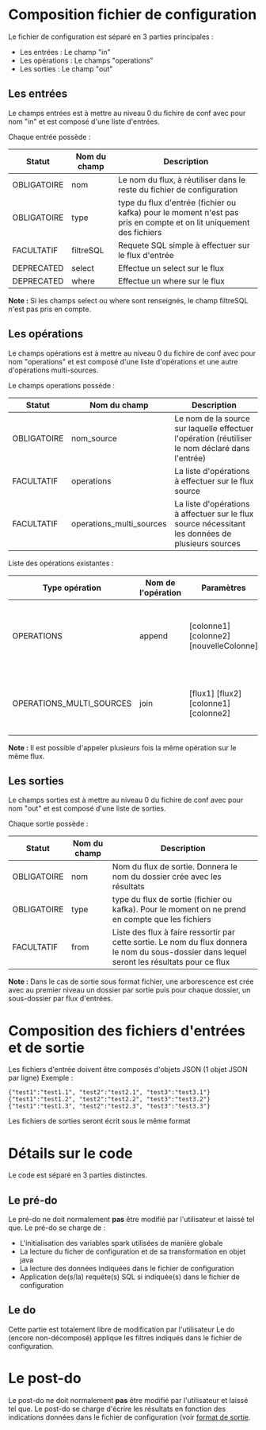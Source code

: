 # Composition fichier de configuration
   Le fichier de configuration est séparé en 3 parties principales :
   - Les entrées : Le champ "in"
   - Les opérations : Le champs "operations"
   - Les sorties : Le champ "out"

## Les entrées
Le champs entrées est à mettre au niveau 0 du fichire de conf avec pour nom "in" et est composé d'une liste d'entrées.

Chaque entrée possède :

| Statut | Nom du champ | Description |
| ------ | ------------ | ----------- |
| OBLIGATOIRE | nom | Le nom du flux, à réutiliser dans le reste du fichier de configuration
| OBLIGATOIRE | type | type du flux d'entrée (fichier ou kafka) pour le moment n'est pas pris en compte et on lit uniquement des fichiers |
| FACULTATIF | filtreSQL | Requete SQL simple à effectuer sur le flux d'entrée |
| DEPRECATED | select | Effectue un select sur le flux |
| DEPRECATED | where | Effectue un where sur le flux |
**Note :** Si les champs select ou where sont renseignés, le champ filtreSQL n'est pas pris en compte. 

## Les opérations
Le champs opérations est à mettre au niveau 0 du fichire de conf avec pour nom "operations" et est composé d'une liste d'opérations et une autre d'opérations multi-sources.

Le champs operations possède :

| Statut | Nom du champ | Description |
| ------ | ------ | ------ |
| OBLIGATOIRE | nom_source | Le nom de la source sur laquelle effectuer l'opération (réutiliser le nom déclaré dans l'entrée)
| FACULTATIF | operations | La liste d'opérations à effectuer sur le flux source
| FACULTATIF | operations_multi_sources | La liste d'opérations à affectuer sur le flux source nécessitant les données de plusieurs sources

Liste des opérations existantes :

| Type opération | Nom de l'opération | Paramètres | Notes |
| ------ | ------ | ------ | ------ |
| OPERATIONS | append | [colonne1][colonne2] [nouvelleColonne] | Le champ nouvelleColonne est facultatif et a pour valeur par défaut : colonne1-colonne2 |
| OPERATIONS_MULTI_SOURCES | join | [flux1] [flux2] [colonne1] [colonne2] | Si les deux colonne ont le même nom, n'indiquer que le champ [colonne1]
**Note :** Il est possible d'appeler plusieurs fois la même opération sur le même flux.

## Les sorties
Le champs sorties est à mettre au niveau 0 du fichire de conf avec pour nom "out" et est composé d'une liste de sorties.

Chaque sortie possède :

| Statut | Nom du champ | Description |
| ------ | ------ | ------ |
| OBLIGATOIRE | nom | Nom du flux de sortie. Donnera le nom du dossier crée avec les résultats |
| OBLIGATOIRE | type | type du flux de sortie (fichier ou kafka). Pour le moment on ne prend en compte que les fichiers |
| FACULTATIF | from | Liste des flux à faire ressortir par cette sortie. Le nom du flux donnera le nom du sous-dossier dans lequel seront les résultats pour ce flux |
**Note :** Dans le cas de sortie sous format fichier, une arborescence est crée avec au premier niveau un dossier par sortie puis pour chaque dossier, un sous-dossier par flux d'entrées.

# Composition des fichiers d'entrées et de sortie
Les fichiers d'entrée doivent être composés d'objets JSON (1 objet JSON par ligne)
Exemple :
``` 
{"test1":"test1.1", "test2":"test2.1", "test3":"test3.1"}
{"test1":"test1.2", "test2":"test2.2", "test3":"test3.2"}
{"test1":"test1.3", "test2":"test2.3", "test3":"test3.3"}
```
Les fichiers de sorties seront écrit sous le même format

# Détails sur le code

Le code est séparé en 3 parties distinctes.

## Le pré-do
Le pré-do ne doit normalement **pas** être modifié par l'utilisateur et laissé tel que.
Le pré-do se charge de :
- L'initialisation des variables spark utilisées de manière globale
- La lecture du ficher de configuration et de sa transformation en objet java
- La lecture des données indiquées dans le fichier de configuration
- Application de(s/la) requête(s) SQL si indiquée(s) dans le fichier de configuration

## Le do
Cette partie est totalement libre de modification par l'utilisateur
Le do (encore non-décomposé) applique les filtres indiqués dans le fichier de configuration.

# Le post-do
Le post-do ne doit normalement **pas** être modifié par l'utilisateur et laissé tel que.
Le post-do se charge d'écrire les résultats en fonction des indications données dans le fichier de configuration (voir [format de sortie](https://github.com/pcu-consortium/poc-inAndOutSpark/blob/master/README.md#Les_sorties "Format de sortie" ).
